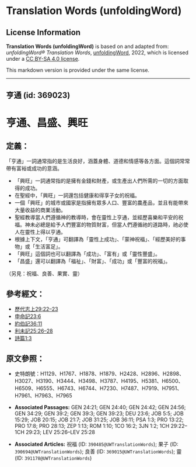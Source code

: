 # Translation Words (unfoldingWord)

## License Information

**Translation Words (unfoldingWord)** is based on and adapted from: _unfoldingWord® Translation Words_, [unfoldingWord](https://unfoldingword.org/utw), 2022, which is licensed under a [CC BY-SA 4.0 license](https://creativecommons.org/licenses/by-sa/4.0/legalcode.en).

This markdown version is provided under the same license.



--------------------------------

## 亨通 (id: 369023)

亨通、昌盛、興旺
========

定義：
---

「亨通」一詞通常指的是生活良好，涵蓋身體、道德和情感等各方面。這個詞常常帶有富裕或成功的意涵。

* 「興旺」一詞通常指的是擁有金錢和財產，或生產出人們所需的一切的方面取得的成功。
* 在聖經中，「興旺」一詞還包括健康和得享子女的祝福。
* 一個「興旺」的城市或國家是指擁有眾多人口、豐富的農產品，並且有能帶來大量收益的商業活動。
* 聖經教導當人們遵循神的教導時，會在靈性上亨通，並經歷喜樂和平安的祝福。神未必總是給予人們豐富的物質財富，但當人們遵循祂的道路時，祂必使人在靈性上得以亨通。
* 根據上下文，「亨通」可翻譯為「靈性上成功」、「蒙神祝福」、「經歷美好的事物」或「生活富足」。
* 「興旺」這個詞也可以翻譯為「成功」、「富有」或「靈性豐盛」。
* 「昌盛」還可以翻譯為「福祉」、「財富」、「成功」或「豐富的祝福」。

（另見：祝福、良善、果實、靈）

參考經文：
-----

* [歷代志上29:22–23](https://ref.ly/1Chr29:22-1Chr29:23)
* [申命記23:6](https://ref.ly/Deut23:6)
* [約伯記36:11](https://ref.ly/Job36:11)
* [利未記25:26–28](https://ref.ly/Lev25:26-Lev25:28)
* [詩篇1:3](https://ref.ly/Ps1:3)

原文參照：
-----

* 史特朗號：H1129、H1767、H1878、H1879、H2428、H2896、H2898、H3027、H3190、H3444、H3498、H3787、H4195、H5381、H6500、H6509、H6555、H6743、H6744、H7230、H7487、H7919、H7951、H7961、H7963、H7965

* **Associated Passages:** GEN 24:21; GEN 24:40; GEN 24:42; GEN 24:56; GEN 34:29; GEN 39:2; GEN 39:3; GEN 39:23; DEU 23:6; JOB 5:5; JOB 15:29; JOB 20:15; JOB 21:7; JOB 31:25; JOB 36:11; PSA 1:3; PRO 13:22; PRO 17:8; PRO 28:13; ZEP 1:13; ROM 1:10; 1CO 16:2; 3JN 1:2; 1CH 29:22–1CH 29:23; LEV 25:26–LEV 25:28
* **Associated Articles:** 祝福 (ID: `390485@UWTranslationWords`); 果子 (ID: `390694@UWTranslationWords`); 良善 (ID: `369015@UWTranslationWords`); 靈 (ID: `391178@UWTranslationWords`)

